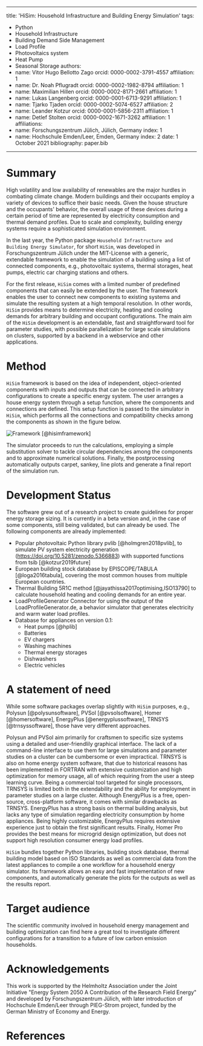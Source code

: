 
---
title: 'HiSim: Household Infrastructure and Building Energy Simulation'
tags:
  - Python
  - Household Infrastructure
  - Building Demand Side Management
  - Load Profile
  - Photovoltaics system
  - Heat Pump
  - Seasonal Storage
authors:
  - name: Vitor Hugo Bellotto Zago
    orcid: 0000-0002-3791-4557
    affiliation: 1
  - name: Dr. Noah Pflugradt
    orcid: 0000-0002-1982-8794
    affiliation: 1
  - name: Maximilian Hillen
    orcid: 0000-0002-8171-2661
    affiliation: 1
  - name: Lukas Langenberg
    orcid: 0000-0001-6713-9291
    affiliation: 1
  - name: Tjarko Tjaden
    orcid: 0000-0002-5074-6527
    affiliation: 2
  - name: Leander Kotzur
    orcid: 0000-0001-5856-2311
    affiliation: 1
  - name: Detlef Stolten 
    orcid: 0000-0002-1671-3262
    affiliation: 1
affiliations:
  - name: Forschungszentrum Jülich, Jülich, Germany
    index: 1
  - name: Hochschule Emden/Leer, Emden, Germany
    index: 2
date: 1 October 2021
bibliography: paper.bib
---
# Summary

High volatility and low availability of renewables are the major hurdles in combating climate change. Modern buildings and their occupants employ a variety of devices to suffice their basic needs. Given the house structure and the occupants' behavior, the overall usage of these devices during a certain period of time are represented by electricity consumption and thermal demand profiles.  Due to scale and complexity, building energy systems require a sophisticated simulation environment.

In the last year, the Python package ``Household Infrastructure and Building Energy Simulator``, for short ``HiSim``, was developed in Forschungszentrum Jülich under the MIT-License with a generic, extendable framework to enable the simulation of a building using a list of connected components, e.g., photovoltaic systems, thermal storages, heat pumps, electric car charging stations and others. 

For the first release, ``HiSim`` comes with a limited number of predefined components that can easily be extended by the user. The framework enables the user to connect new components to existing systems and simulate the resulting system at a high temporal resolution. In other words, ``HiSim`` provides means to determine electricity, heating and cooling demands for arbitrary building and occupant configurations. The main aim of the ``HiSim`` development is an extendable, fast and straightforward tool for parameter studies, with possible parallelization for large scale simulations on clusters, supported by a backend in a webservice and other applications.

# Method

``HiSim`` framework is based on the idea of independent, object-oriented components with inputs and outputs that can be connected in arbitrary configurations to create a specific energy system. The user arranges a house energy system through a setup function, where the components and connections are defined. This setup function is passed to the simulator in ``HiSim``, which performs all the connections and compatibility checks among the components as shown in the figure below.

![Framework [@hisimframework]](./img/framework_diagram.png)

The simulator proceeds to run the calculations, employing a simple substitution solver to tackle circular dependencies among the components and to approximate numerical solutions. Finally, the postprocessing automatically outputs carpet, sankey, line plots and generate a final report of the simulation run.

# Development Status

The software grew out of a research project to create guidelines for proper energy storage sizing. It is currently in a beta version and, in the case of some components, still being validated, but can already be used. The following components are already implemented:

- Popular photovoltaic Python library pvlib [@holmgren2018pvlib], to simulate PV system electricity generation (https://doi.org/10.5281/zenodo.5366883) with supported functions from tsib [@kotzur2019future]
- European building stock database by EPISCOPE/TABULA [@loga2016tabula], covering the most common houses from multiple European countries.
- Thermal Building 5R1C method [@jayathissa2017optimising,ISO13790] to calculate household heating and cooling demands for an entire year.
- LoadProfileGenerator Connector for using the output of the LoadProfileGenerator.de, a behavior simulator that generates electricity and warm water load profiles.
- Database for appliances on version 0.1:
    - Heat pumps [@hplib]
    - Batteries
    - EV chargers
    - Washing machines
    - Thermal energy storages
    - Dishwashers
    - Electric vehicles

# A statement of need

While some software packages overlap slightly with ``HiSim`` purposes, e.g., Polysun [@polysunsoftware], PVSol [@pvsolsoftware], Homer [@homersoftware], EnergyPlus [@energyplussoftware], TRNSYS [@trnsyssoftware], those have very different approaches.

Polysun and PVSol aim primarily for craftsmen to specific size systems using a detailed and user-friendlily graphical interface. The lack of a command-line interface to use them for large simulations and parameter studies on a cluster can be cumbersome or even impractical. TRNSYS is also on home energy system software, that due to historical reasons has been implemented in FORTRAN with extensive customization and high optimization for memory usage, all of which requiring from the user a steep learning curve. Being a commercial tool targeted for single processors, TRNSYS is limited both in the extendability and the ability for employment in parameter studies on a large cluster. Although EnergyPlus is a free, open-source, cross-platform software, it comes with similar drawbacks as TRNSYS. EnergyPlus has a strong basis on thermal building analysis, but lacks any type of simulation regarding electricity consumption by home appliances. Being highly customizable, EnergyPlus requires extensive experience just to obtain the first significant results. 
Finally, Homer Pro provides the best means for microgrid design optimization, but does not support high resolution consumer energy load profiles.

``HiSim`` bundles together Python libraries, building stock database, thermal building model based on ISO Standards as well as commercial data from the latest appliances to compile a one workflow for a household energy simulator. Its framework allows an easy and fast implementation of new components, and automatically generate the plots for the outputs as well as the results report.

# Target audience
The scientific community involved in household energy management and building optimization can find here a great tool
to investigate different configurations for a transition to a future of low carbon emission households.

# Acknowledgements

This work is supported by the Helmholtz Association under the Joint Initiative "Energy System 2050 A Contribution of the Research Field Energy" and developed by Forschungszentrum Jülich, with later introduction of Hochschule Emden/Leer through PIEG-Strom project, funded by the German Ministry of Economy and Energy.

# References
